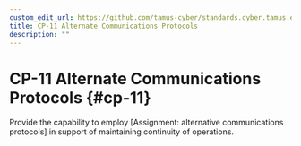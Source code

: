```yaml
---
custom_edit_url: https://github.com/tamus-cyber/standards.cyber.tamus.edu/tree/main/content/tamus.edu/TAMUS_profile.xml
title: CP-11 Alternate Communications Protocols
description: ""
---
```


# CP-11 Alternate Communications Protocols {#cp-11}

Provide the capability to employ [Assignment: alternative communications protocols] in support of maintaining continuity of operations.

